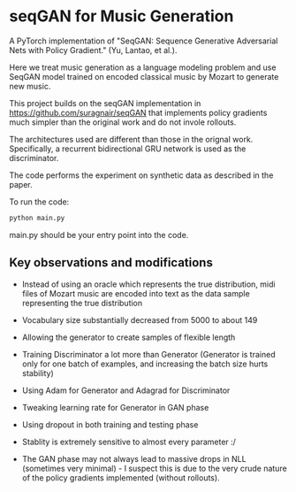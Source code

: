 # seqGAN for Music Generation
A PyTorch implementation of "SeqGAN: Sequence Generative Adversarial Nets with Policy Gradient." (Yu, Lantao, et al.). 

Here we treat music generation as a language modeling problem and use SeqGAN model trained on encoded classical music by Mozart to generate new music.

This project builds on the seqGAN implementation in https://github.com/suragnair/seqGAN that implements policy gradients much simpler than the original work and do not invole rollouts. 

The architectures used are different than those in the orignal work. Specifically, a recurrent bidirectional GRU network is used as the discriminator. 

The code performs the experiment on synthetic data as described in the paper.

To run the code:
```bash 
python main.py
```
main.py should be your entry point into the code.

## Key observations and modifications
- Instead of using an oracle which represents the true distribution, midi files of Mozart music are encoded into text as the data sample representing the true distribution
- Vocabulary size substantially decreased from 5000 to about 149
- Allowing the generator to create samples of flexible length
- Training Discriminator a lot more than Generator (Generator is trained only for one batch of examples, and increasing the batch size hurts stability)
- Using Adam for Generator and Adagrad for Discriminator
- Tweaking learning rate for Generator in GAN phase
- Using dropout in both training and testing phase

- Stablity is extremely sensitive to almost every parameter :/
- The GAN phase may not always lead to massive drops in NLL (sometimes very minimal) - I suspect this is due to the very crude nature of the policy gradients implemented (without rollouts).
